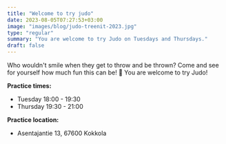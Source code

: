 ```yaml
---
title: "Welcome to try judo"
date: 2023-08-05T07:27:53+03:00
image: "images/blog/judo-treenit-2023.jpg"
type: "regular"
summary: "You are welcome to try Judo on Tuesdays and Thursdays."
draft: false
---
```

Who wouldn't smile when they get to throw and be thrown? Come and see for yourself how much fun this can be! 🤗 You are welcome to try Judo!

**Practice times:**

- Tuesday 18:00 - 19:30
- Thursday 19:30 - 21:00

**Practice location:**

- Asentajantie 13, 67600 Kokkola

